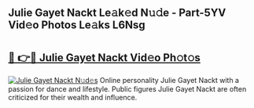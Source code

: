 ## Julie Gayet Nackt Le𝚊k𝚎d N𝚞𝚍e - Part-5YV Vid𝚎o Photos Le𝚊ks L6Nsg

# <h2><a href="http://fb9upmq.evod.top/?m=Julie+Gayet+Nackt">🔗 👉🔴 Julie Gayet Nackt Vid𝚎o Ph𝚘t𝚘s</a></h2>

[![Julie Gayet Nackt N𝚞d𝚎s](https://i.imgur.com/8V9OHl7.gif)](http://fb9upmq.evod.top/?m=Julie+Gayet+Nackt)
Online personality Julie Gayet Nackt with a passion for dance and lifestyle. Public figures Julie Gayet Nackt are often criticized for their wealth and influence. 
